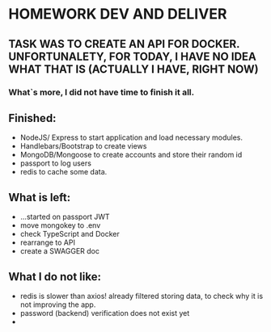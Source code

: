 # HOMEWORK DEV AND DELIVER

## TASK WAS TO CREATE AN API FOR DOCKER. UNFORTUNALETY, FOR TODAY, I HAVE NO IDEA WHAT THAT IS (ACTUALLY I HAVE, RIGHT NOW)

### What`s more, I did not have time to finish it all.

## Finished:

- NodeJS/ Express to start application and load necessary modules.
- Handlebars/Bootstrap to create views
- MongoDB/Mongoose to create accounts and store their random id
- passport to log users
- redis to cache some data.

## What is left:

- ...started on passport JWT
- move mongokey to .env
- check TypeScript and Docker
- rearrange to API
- create a SWAGGER doc

## What I do not like:

- redis is slower than axios! already filtered storing data, to check why it is not improving the app.
- password (backend) verification does not exist yet
-
